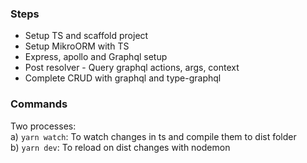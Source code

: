 ### Steps
* Setup TS and scaffold project
* Setup MikroORM with TS
* Express, apollo and Graphql setup
* Post resolver - Query graphql actions, args, context
* Complete CRUD with graphql and type-graphql


### Commands
Two processes: <br>
a) `yarn watch`: To watch changes in ts and compile them to dist folder<br>
b) `yarn dev`: To reload on dist changes with nodemon

